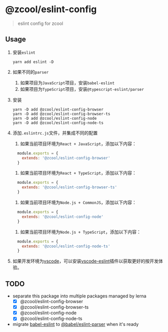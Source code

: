 # @zcool/eslint-config
> eslint config for zcool

## Usage
1. 安装`eslint`
   ```shell
   yarn add eslint -D
   ```

2. 如果不同的`parser`
   1. 如果项目为`JavaScript`项目，安装`babel-eslint`
   2. 如果项目为`TypeScript`项目，安装`@typescript-eslint/parser`

3. 安装
   ```shell
   yarn -D add @zcool/eslint-config-browser
   yarn -D add @zcool/eslint-config-browser-ts
   yarn -D add @zcool/eslint-config-node
   yarn -D add @zcool/eslint-config-node-ts
   ```

4. 添加`.eslintrc.js`文件，并集成不同的配置

   1. 如果当前项目环境为`React + JavaScript`，添加以下内容：
   ```js
     module.exports = {
       extends: '@zcool/eslint-config-browser'
     }
   ```

   1. 如果当前项目环境为`React + TypeScript`，添加以下内容：
   ```js
     module.exports = {
       extends: '@zcool/eslint-config-browser-ts'
     }
   ```

   1. 如果当前项目环境为`Node.js + CommonJS`，添加以下内容：
   ```js
     module.exports = {
       extends: '@zcool/eslint-config-node'
     }
   ```

   1. 如果当前项目环境为`Node.js + TypeScript`，添加以下内容：
   ```js
     module.exports = {
       extends: '@zcool/eslint-config-node-ts'
     }
   ```

5. 如果开发环境为[vscode](https://github.com/Microsoft/vscode)，可以安装[vscode-eslint](https://github.com/Microsoft/vscode-eslint)插件以获取更好的按开发体验。

## TODO
- separate this package into multiple packages managed by lerna
  - [x] @zcool/eslint-config-browser
  - [x] @zcool/eslint-config-browser-ts
  - [x] @zcool/eslint-config-node
  - [x] @zcool/eslint-config-node-ts
- migrate [babel-eslint](https://github.com/babel/babel-eslint) to [@babel/eslint-parser](https://github.com/babel/babel/tree/master/eslint/babel-eslint-parser) when it's ready
